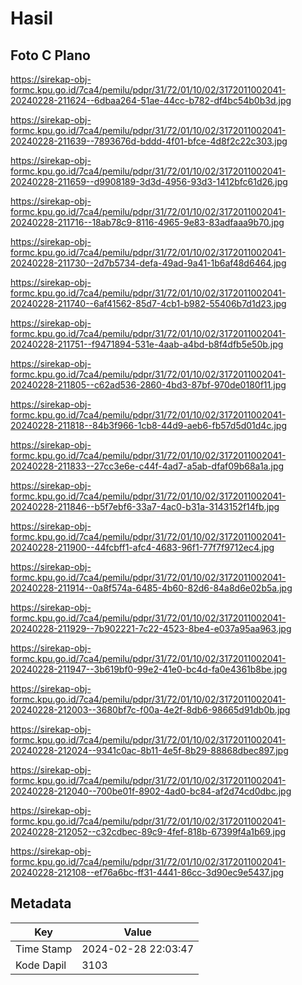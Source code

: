 # Hasil

## Foto C Plano

https://sirekap-obj-formc.kpu.go.id/7ca4/pemilu/pdpr/31/72/01/10/02/3172011002041-20240228-211624--6dbaa264-51ae-44cc-b782-df4bc54b0b3d.jpg

https://sirekap-obj-formc.kpu.go.id/7ca4/pemilu/pdpr/31/72/01/10/02/3172011002041-20240228-211639--7893676d-bddd-4f01-bfce-4d8f2c22c303.jpg

https://sirekap-obj-formc.kpu.go.id/7ca4/pemilu/pdpr/31/72/01/10/02/3172011002041-20240228-211659--d9908189-3d3d-4956-93d3-1412bfc61d26.jpg

https://sirekap-obj-formc.kpu.go.id/7ca4/pemilu/pdpr/31/72/01/10/02/3172011002041-20240228-211716--18ab78c9-8116-4965-9e83-83adfaaa9b70.jpg

https://sirekap-obj-formc.kpu.go.id/7ca4/pemilu/pdpr/31/72/01/10/02/3172011002041-20240228-211730--2d7b5734-defa-49ad-9a41-1b6af48d6464.jpg

https://sirekap-obj-formc.kpu.go.id/7ca4/pemilu/pdpr/31/72/01/10/02/3172011002041-20240228-211740--6af41562-85d7-4cb1-b982-55406b7d1d23.jpg

https://sirekap-obj-formc.kpu.go.id/7ca4/pemilu/pdpr/31/72/01/10/02/3172011002041-20240228-211751--f9471894-531e-4aab-a4bd-b8f4dfb5e50b.jpg

https://sirekap-obj-formc.kpu.go.id/7ca4/pemilu/pdpr/31/72/01/10/02/3172011002041-20240228-211805--c62ad536-2860-4bd3-87bf-970de0180f11.jpg

https://sirekap-obj-formc.kpu.go.id/7ca4/pemilu/pdpr/31/72/01/10/02/3172011002041-20240228-211818--84b3f966-1cb8-44d9-aeb6-fb57d5d01d4c.jpg

https://sirekap-obj-formc.kpu.go.id/7ca4/pemilu/pdpr/31/72/01/10/02/3172011002041-20240228-211833--27cc3e6e-c44f-4ad7-a5ab-dfaf09b68a1a.jpg

https://sirekap-obj-formc.kpu.go.id/7ca4/pemilu/pdpr/31/72/01/10/02/3172011002041-20240228-211846--b5f7ebf6-33a7-4ac0-b31a-3143152f14fb.jpg

https://sirekap-obj-formc.kpu.go.id/7ca4/pemilu/pdpr/31/72/01/10/02/3172011002041-20240228-211900--44fcbff1-afc4-4683-96f1-77f7f9712ec4.jpg

https://sirekap-obj-formc.kpu.go.id/7ca4/pemilu/pdpr/31/72/01/10/02/3172011002041-20240228-211914--0a8f574a-6485-4b60-82d6-84a8d6e02b5a.jpg

https://sirekap-obj-formc.kpu.go.id/7ca4/pemilu/pdpr/31/72/01/10/02/3172011002041-20240228-211929--7b902221-7c22-4523-8be4-e037a95aa963.jpg

https://sirekap-obj-formc.kpu.go.id/7ca4/pemilu/pdpr/31/72/01/10/02/3172011002041-20240228-211947--3b619bf0-99e2-41e0-bc4d-fa0e4361b8be.jpg

https://sirekap-obj-formc.kpu.go.id/7ca4/pemilu/pdpr/31/72/01/10/02/3172011002041-20240228-212003--3680bf7c-f00a-4e2f-8db6-98665d91db0b.jpg

https://sirekap-obj-formc.kpu.go.id/7ca4/pemilu/pdpr/31/72/01/10/02/3172011002041-20240228-212024--9341c0ac-8b11-4e5f-8b29-88868dbec897.jpg

https://sirekap-obj-formc.kpu.go.id/7ca4/pemilu/pdpr/31/72/01/10/02/3172011002041-20240228-212040--700be01f-8902-4ad0-bc84-af2d74cd0dbc.jpg

https://sirekap-obj-formc.kpu.go.id/7ca4/pemilu/pdpr/31/72/01/10/02/3172011002041-20240228-212052--c32cdbec-89c9-4fef-818b-67399f4a1b69.jpg

https://sirekap-obj-formc.kpu.go.id/7ca4/pemilu/pdpr/31/72/01/10/02/3172011002041-20240228-212108--ef76a6bc-ff31-4441-86cc-3d90ec9e5437.jpg


## Metadata

| Key        | Value               |
| ---------- | ------------------- |
| Time Stamp | 2024-02-28 22:03:47 |
| Kode Dapil | 3103                |



